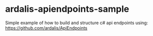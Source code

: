 # ardalis-apiendpoints-sample

Simple example of how to build and structure c# api endpoints using: https://github.com/ardalis/ApiEndpoints

